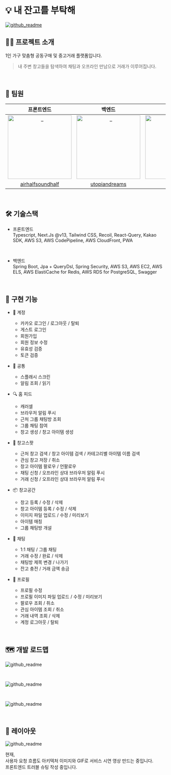 # 💡 내 잔고를 부탁해

[![github_readme](https://naejango-s3-image.s3.ap-northeast-2.amazonaws.com/outer/naejango_mock.svg?response-content-disposition=inline&X-Amz-Security-Token=IQoJb3JpZ2luX2VjEA8aDmFwLW5vcnRoZWFzdC0yIkcwRQIhANZx3kckKI37%2FqQDZCDUIMrB66qFdbkg%2FsdoW2uAL5wMAiBXtFFWNEX%2FbAkiosSDjoV0rVU1Zxez5kKF0Hz8nmg3YyrkAgg4EAAaDDAxNTIyNTE0NzAyNCIMFgj2DOPG79y0Mdm0KsECGQ7%2BMM%2Fr2hGt8jurlM1i3I7bSaLhGROLQI%2BkVQFA1eFNOuaQsdH6BrVJAVrA%2FwMJiOh0ulRgKBXSSALRCJc5QZ9ONVELnUDm8q3GNenDRxCokTqGpAmNe6%2FUeqboFPSO2m3cTwyKQtjRUJivOPtJOm%2BPBDF3z%2BUusms%2BQHvYDa7HydkFZmxpkvUb87mbRj2qPTT2Ri5K12Wnmwhy2YVu5F7pw2azioFzIZj5N7OButW327eyPNJCwMVjwvVb1rYHcmhtS2ef4YGLACaZ8mV66YETWlWyQPZ%2FBbjK5D7NdIOQQoLM6lSOCBQbClUEGHc2Xi8EJp%2FieFuWQGomnW%2BdHkQy9XFLAsg9sUTr3hN37abI2gxEV6WJH8ldymHx3%2FOi1DCrNzjwwTyEXlSTlvLEp7eXHXit7x7wdvf9EcEc3s6rMJGv26kGOrMCHfceDPFOsC6C2lJaOdXcL2sU66M52SV%2BfhSE2C5jP785%2FqtqKLJQvNSVG71%2Ft6ADvNLaS91W1vsR5E5vN1HG3WxA4SMVxcauP4Wtlq43vNGeYo8R70cMVO4R20u21dFUXp09w%2FHd1voFIdogDdpjC%2BXPjv%2B86xt6AQh24uF4UElOnb2cmh3mEaW8Mi6i2hahdzcyIqWZkAkfLMCsyDQFo2Uxswv8EOMj9qyV3RTECLZgBuxCsVTorq%2FQ8c0xy1uoa8gRwBYUhp3jPPOtn8eoGq434cH0Nl%2Bfnau3EzduOMuoJkIr0DM4j5MwC%2BMKzAjrFT0STw%2B4vAHVOJmkt26aqLb7TV0IiAeAR8SKTGk7CNhCci1HdcZ8V4ewXliXGTe0bJFYFLN3pwyxdF4yK%2Ffq3s45uQ%3D%3D&X-Amz-Algorithm=AWS4-HMAC-SHA256&X-Amz-Date=20231023T225346Z&X-Amz-SignedHeaders=host&X-Amz-Expires=299&X-Amz-Credential=ASIAQHC35J2IM6OBYCH3%2F20231023%2Fap-northeast-2%2Fs3%2Faws4_request&X-Amz-Signature=4cece2004359776b6b0651d5dd7b68018ab249a86943ccc67e5f37672df5843a)](https://naejango.site/)

## 💁‍♂️ 프로젝트 소개

1인 가구 맞춤형 공동구매 및 중고거래 플랫폼입니다.

> 내 주변 창고들을 탐색하여 채팅과 오프라인 만남으로 거래가 이루어집니다.

<br />

## 🌟 팀원

|                                                       프론트엔드                                                        |                                                        백엔드                                                         |                                                         백엔드                                                          
| :---------------------------------------------------------------------------------------------------------------------: | :-----------------------------------------------------------------------------------------------------------------------: | :---------------------------------------------------------------------------------------------------------------------: |
| <img src="https://naejango-s3-image.s3.ap-northeast-2.amazonaws.com/outer/github_avatar_taeyong.png" width=200px alt="_"/> | <img src="https://naejango-s3-image.s3.ap-northeast-2.amazonaws.com/outer/github_avatar_kihong.jpeg" width=200px alt="_"/> | <img src="https://naejango-s3-image.s3.ap-northeast-2.amazonaws.com/outer/github_avatar_sejun.jpeg" width=200px alt="_"/> |
|                                           [airhalfsoundhalf](https://github.com/airhalfsoundhalf)                                            |                                            [utopiandreams](https://github.com/utopiandreams)                                            |                                          [asjjun](https://github.com/asjjun)                                           |

<br />

## 🛠 기술스택
- 프론트엔드  
Typescript, Next.Js @v13, Tailwind CSS, Recoil, React-Query, Kakao SDK, AWS S3, AWS CodePipeline, AWS CloudFront, PWA  

<br />

- 백엔드  
Spring Boot, Jpa + QueryDsl, Spring Security, AWS S3, AWS EC2, AWS ELS, AWS ElastiCache for Redis, AWS RDS for PostgreSQL, Swagger

<br />

## 📱 구현 기능

- 🔐 계정
  - 카카오 로그인 / 로그아웃 / 탈퇴
  - 게스트 로그인
  - 회원가입
  - 회원 정보 수정
  - 유효성 검증
  - 토큰 검증
 
- 📌 공통
  - 스플래시 스크린
  - 알림 조회 / 읽기
 

- 🔍 홈 피드
  - 캐러셀
  - 브라우저 알림 푸시
  - 근처 그룹 채팅방 조회
  - 그룹 채팅 참여
  - 창고 생성 / 창고 아이템 생성

- 📍 창고스팟
  - 근처 창고 검색 / 창고 아이템 검색 / 카테고리별 아이템 이름 검색
  - 관심 창고 저장 / 취소
  - 창고 아이템 팔로우 / 언팔로우
  - 채팅 신청 / 오프라인 상대 브라우저 알림 푸시
  - 거래 신청 / 오프라인 상대 브라우저 알림 푸시
 
- 📦 창고공간
  - 창고 등록 / 수정 / 삭제
  - 창고 아이템 등록 / 수정 / 삭제
  - 이미지 파일 업로드 / 수정 / 미리보기
  - 아이템 매칭
  - 그룹 채팅방 개설

- 💬 채팅
  - 1:1 채팅 / 그룹 채팅
  - 거래 수정 / 완료 / 삭제
  - 채팅방 제목 변경 / 나가기
  - 잔고 충전 / 거래 금액 송금

- 👤 프로필
  - 프로필 수정
  - 프로필 이미지 파일 업로드 / 수정 / 미리보기
  - 팔로우 조회 / 취소
  - 관심 아이템 조회 / 취소
  - 거래 내역 조회 / 삭제
  - 계정 로그아웃 / 탈퇴

<br />

## 🗺️ 개발 로드맵



![github_readme](https://naejango-s3-image.s3.ap-northeast-2.amazonaws.com/assets/Group+209.svg)

<br />

![github_readme](https://naejango-s3-image.s3.ap-northeast-2.amazonaws.com/assets/Group+211.svg)

<br />

![github_readme](https://naejango-s3-image.s3.ap-northeast-2.amazonaws.com/outer/Group+74.png)

<br />

## 🎨 레이아웃

![github_readme](https://naejango-s3-image.s3.ap-northeast-2.amazonaws.com/outer/naejango_package.png)


현재,  
사용자 요청 흐름도 아키텍처 이미지와 GIF로 서비스 시연 영상 만드는 중입니다.  
프론트엔드 트러블 슈팅 작성 중입니다.
